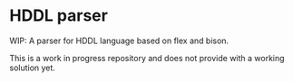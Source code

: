 # HDDL parser

WIP: A parser for HDDL language based on flex and bison.

This is a work in progress repository and does not provide with a working solution yet.
